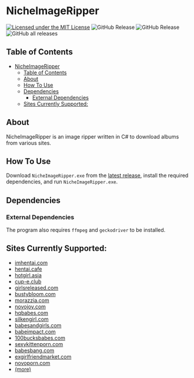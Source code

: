 ﻿# NicheImageRipper
[![Licensed under the MIT License](https://img.shields.io/badge/License-MIT-blue.svg)](https://github.com/Exiua/NicheImageRipper/blob/main/LICENSE) ![GitHub Release](https://img.shields.io/github/v/release/Exiua/NicheImageRipper?include_prereleases&label=latest) ![GitHub Release](https://img.shields.io/github/v/release/Exiua/NicheImageRipper?label=stable)
 ![GitHub all releases](https://img.shields.io/github/downloads/Exiua/NicheImageRipper/total)

## Table of Contents
<!-- TOC -->
* [NicheImageRipper](#nicheimageripper)
  * [Table of Contents](#table-of-contents)
  * [About](#about)
  * [How To Use](#how-to-use)
  * [Dependencies](#dependencies)
    * [External Dependencies](#external-dependencies)
  * [Sites Currently Supported:](#sites-currently-supported)
<!-- TOC -->

## About

NicheImageRipper is an image ripper written in C# to download albums from various sites.

## How To Use

Download `NicheImageRipper.exe` from the [latest release](https://github.com/Exiua/NicheImageRipper/releases), install the required dependencies,
and run `NicheImageRipper.exe`.

## Dependencies

### External Dependencies

The program also requires `ffmpeg` and `geckodriver` to be installed.

## Sites Currently Supported:

- [imhentai.com](https://imhentai.com/)
- [hentai.cafe](https://hentai.cafe)
- [hotgirl.asia](https://hotgirl.asia/)
- [cup-e.club](https://www.cup-e.club/)
- [girlsreleased.com](https://girlsreleased.com/)
- [bustybloom.com](https://bustybloom.com/)
- [morazzia.com](https://morazzia.com/)
- [novojoy.com](https://novojoy.com/)
- [hqbabes.com](https://www.hqbabes.com/)
- [silkengirl.com](https://www.silkengirl.com/)
- [babesandgirls.com](https://www.babesandgirls.com/)
- [babeimpact.com](https://www.babeimpact.com/)
- [100bucksbabes.com](https://www.100bucksbabes.com/)
- [sexykittenporn.com](https://www.sexykittenporn.com/)
- [babesbang.com](https://www.babesbang.com/)
- [exgirlfriendmarket.com](https://www.exgirlfriendmarket.com/)
- [novoporn.com](https://www.novoporn.com/)
- [(more)](https://github.com/Exiua/NicheImageRipper/wiki/Supported-Sites)
